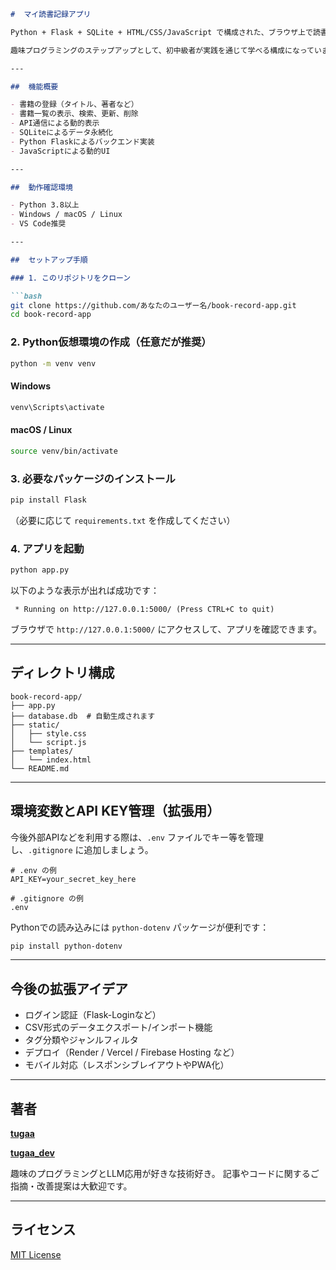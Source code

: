 ````markdown
#  マイ読書記録アプリ

Python + Flask + SQLite + HTML/CSS/JavaScript で構成された、ブラウザ上で読書記録を登録・管理できるシンプルなWebアプリです。

趣味プログラミングのステップアップとして、初中級者が実践を通じて学べる構成になっています。

---

##  機能概要

- 書籍の登録（タイトル、著者など）
- 書籍一覧の表示、検索、更新、削除
- API通信による動的表示
- SQLiteによるデータ永続化
- Python Flaskによるバックエンド実装
- JavaScriptによる動的UI

---

##  動作確認環境

- Python 3.8以上
- Windows / macOS / Linux
- VS Code推奨

---

##  セットアップ手順

### 1. このリポジトリをクローン

```bash
git clone https://github.com/あなたのユーザー名/book-record-app.git
cd book-record-app
````

### 2. Python仮想環境の作成（任意だが推奨）

```bash
python -m venv venv
```

#### Windows

```bash
venv\Scripts\activate
```

#### macOS / Linux

```bash
source venv/bin/activate
```

### 3. 必要なパッケージのインストール

```bash
pip install Flask
```

（必要に応じて `requirements.txt` を作成してください）

### 4. アプリを起動

```bash
python app.py
```

以下のような表示が出れば成功です：

```
 * Running on http://127.0.0.1:5000/ (Press CTRL+C to quit)
```

ブラウザで `http://127.0.0.1:5000/` にアクセスして、アプリを確認できます。

---

##  ディレクトリ構成

```
book-record-app/
├── app.py
├── database.db  # 自動生成されます
├── static/
│   ├── style.css
│   └── script.js
├── templates/
│   └── index.html
└── README.md
```

---

##  環境変数とAPI KEY管理（拡張用）

今後外部APIなどを利用する際は、`.env` ファイルでキー等を管理し、`.gitignore` に追加しましょう。

```env
# .env の例
API_KEY=your_secret_key_here
```

```gitignore
# .gitignore の例
.env
```

Pythonでの読み込みには `python-dotenv` パッケージが便利です：

```bash
pip install python-dotenv
```

---

##  今後の拡張アイデア

* ログイン認証（Flask-Loginなど）
* CSV形式のデータエクスポート/インポート機能
* タグ分類やジャンルフィルタ
* デプロイ（Render / Vercel / Firebase Hosting など）
* モバイル対応（レスポンシブレイアウトやPWA化）

---

##  著者

**[tugaa](https://tugaa.net/)**

**[tugaa\_dev](https://note.com/tugaa_dev)**

趣味のプログラミングとLLM応用が好きな技術好き。
記事やコードに関するご指摘・改善提案は大歓迎です。

---

## ライセンス

[MIT License](LICENSE)

